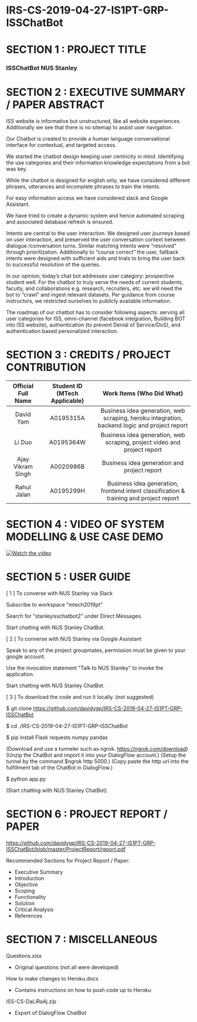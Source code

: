 # IRS-CS-2019-04-27-IS1PT-GRP-ISSChatBot

# SECTION 1 : PROJECT TITLE                                                                      
### ISSChatBot NUS Stanley



# SECTION 2 : EXECUTIVE SUMMARY / PAPER ABSTRACT
ISS website is informative but unstructured, like all website experiences. Additionally we see that there is no sitemap to assist user navigation.

Our Chatbot is created to provide a human language conversational interface for contextual, and targeted access. 

We started the chatbot design keeping user centricity in mind. Identifying the use categories and their information knowledge expectations from a bot was key.

While the chatbot is designed for english only, we have considered different phrases, utterances and incomplete phrases to train the intents.

For easy information access we have considered slack and Google Assistant.

We have tried to create a dynamic system and hence automated scraping and associated database refresh is ensured.

Intents are central to the user interaction. We designed user journeys based on user interaction, and preserved the user conversation context between dialogue /conversation turns. Similar matching intents were “resolved” through prioritization. Additionally to “course correct” the user, fallback intents were designed with sufficient aids and trials to bring the user back to successful resolution of the queries.

In our opinion, today’s chat bot addresses user category: prospective student well. For the chatbot to truly serve the needs of current students, faculty, and collaborations e.g. research, recruiters, etc. we will need the bot to “crawl” and ingest relevant datasets. Per guidance from course instructors, we restricted ourselves to publicly available information. 

The roadmap of our chatbot has to consider following aspects: serving all user categories for ISS, omni-channel (facebook integration, Building BOT into ISS website), authentication (to prevent Denial of Service/DoS), and authentication based personalized interaction.


# SECTION 3 : CREDITS / PROJECT CONTRIBUTION

| Official Full Name | Student ID (MTech Applicable)| Work Items (Who Did What) |
| :---: | :---: | :---: |
| David Yam  | A0195315A | Business idea generation, web scraping, heroku integration, backend logic and project report |
| Li Duo | A0195364W | Business idea generation, web scraping, project video and project report |
| Ajay Vikram Singh | A0020986B | Business idea generation and project report |
| Rahul Jalan | A0195299H | Business idea generation, frontend intent classification & training and project report |

# SECTION 4 : VIDEO OF SYSTEM MODELLING & USE CASE DEMO
[![Watch the video](https://user-images.githubusercontent.com/31118924/58703342-f0593c80-83da-11e9-9501-a6253367b3cc.png)](https://www.youtube.com/watch?v=vBZqKLAhY3U&feature=youtu.be)


# SECTION 5 : USER GUIDE
[ 1 ] To converse with NUS Stanley via Slack

Subscribe to workspace "mtech2019pt"

Search for "stanleyisschatbot2" under Direct Messages.

Start chatting with NUS Stanley ChatBot.

[ 2 ] To converse with NUS Stanley via Google Assistant

Speak to any of the project groupmates, permission must be given to your google account.

Use the invocation statement "Talk to NUS Stanley" to invoke the application.

Start chatting with NUS Stanley ChatBot.

[ 3 ] To download the code and run it locally. (not suggested)

$ git clone https://github.com/davidygp/IRS-CS-2019-04-27-IS1PT-GRP-ISSChatBot

$ cd ./IRS-CS-2019-04-27-IS1PT-GRP-ISSChatBot

$ pip install Flask requests numpy pandas

(Download and use a tunneler such as ngrok. https://ngrok.com/download)
(Unzip the ChatBot and import it into your DialogFlow account.)
(Setup the tunnel by the command $ngrok http 5000.)
(Copy paste the http url into the fulfillment tab of the ChatBot in DialogFlow.)

$ python app.py

(Start chatting with NUS Stanley ChatBot)

# SECTION 6 : PROJECT REPORT / PAPER
<Github File Link>  https://github.com/davidygp/IRS-CS-2019-04-27-IS1PT-GRP-ISSChatBot/blob/master/ProjectReport/report.pdf

Recommended Sections for Project Report / Paper:
+ Executive Summary
+ Introduction
+ Objective
+ Scoping
+ Functionality
+ Solution
+ Critical Analysis
+ References

# SECTION 7 : MISCELLANEOUS
Questions.xlsx
+ Original questions (not all were developed)

How to make changes to Heroku.docx
+ Contains instructions on how to push code up to Heroku

ISS-CS-DaLiRaAj.zip
+ Export of DialogFlow ChatBot
